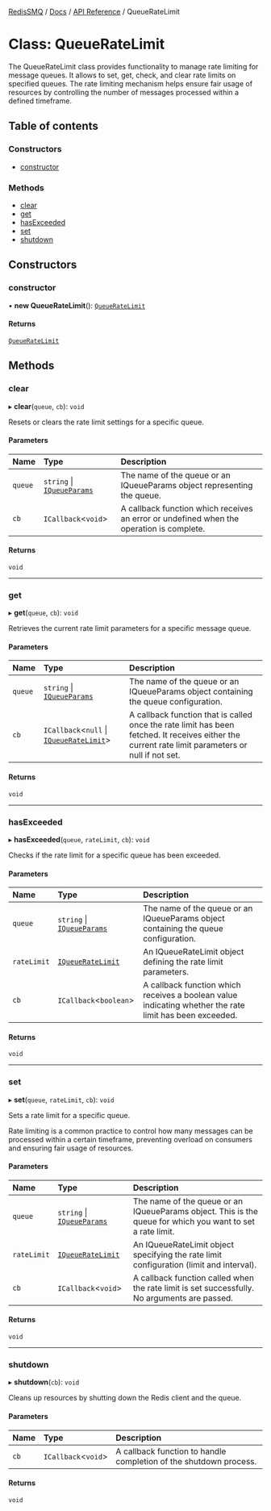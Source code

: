 [RedisSMQ](../../../README.md) / [Docs](../../README.md) / [API Reference](../README.md) / QueueRateLimit

# Class: QueueRateLimit

The QueueRateLimit class provides functionality to manage rate limiting for
message queues. It allows to set, get, check, and clear rate limits on
specified queues. The rate limiting mechanism helps ensure fair usage of
resources by controlling the number of messages processed within a defined
timeframe.

## Table of contents

### Constructors

- [constructor](QueueRateLimit.md#constructor)

### Methods

- [clear](QueueRateLimit.md#clear)
- [get](QueueRateLimit.md#get)
- [hasExceeded](QueueRateLimit.md#hasexceeded)
- [set](QueueRateLimit.md#set)
- [shutdown](QueueRateLimit.md#shutdown)

## Constructors

### constructor

• **new QueueRateLimit**(): [`QueueRateLimit`](QueueRateLimit.md)

#### Returns

[`QueueRateLimit`](QueueRateLimit.md)

## Methods

### clear

▸ **clear**(`queue`, `cb`): `void`

Resets or clears the rate limit settings for a specific queue.

#### Parameters

| Name | Type | Description |
| :------ | :------ | :------ |
| `queue` | `string` \| [`IQueueParams`](../interfaces/IQueueParams.md) | The name of the queue or an IQueueParams object representing the queue. |
| `cb` | `ICallback`\<`void`\> | A callback function which receives an error or undefined when the operation is complete. |

#### Returns

`void`

___

### get

▸ **get**(`queue`, `cb`): `void`

Retrieves the current rate limit parameters for a specific message queue.

#### Parameters

| Name | Type | Description |
| :------ | :------ | :------ |
| `queue` | `string` \| [`IQueueParams`](../interfaces/IQueueParams.md) | The name of the queue or an IQueueParams object containing the queue configuration. |
| `cb` | `ICallback`\<``null`` \| [`IQueueRateLimit`](../interfaces/IQueueRateLimit.md)\> | A callback function that is called once the rate limit has been fetched. It receives either the current rate limit parameters or null if not set. |

#### Returns

`void`

___

### hasExceeded

▸ **hasExceeded**(`queue`, `rateLimit`, `cb`): `void`

Checks if the rate limit for a specific queue has been exceeded.

#### Parameters

| Name | Type | Description |
| :------ | :------ | :------ |
| `queue` | `string` \| [`IQueueParams`](../interfaces/IQueueParams.md) | The name of the queue or an IQueueParams object containing the queue configuration. |
| `rateLimit` | [`IQueueRateLimit`](../interfaces/IQueueRateLimit.md) | An IQueueRateLimit object defining the rate limit parameters. |
| `cb` | `ICallback`\<`boolean`\> | A callback function which receives a boolean value indicating whether the rate limit has been exceeded. |

#### Returns

`void`

___

### set

▸ **set**(`queue`, `rateLimit`, `cb`): `void`

Sets a rate limit for a specific queue.

Rate limiting is a common practice to control how many messages can be
processed within a certain timeframe, preventing overload on consumers and
ensuring fair usage of resources.

#### Parameters

| Name | Type | Description |
| :------ | :------ | :------ |
| `queue` | `string` \| [`IQueueParams`](../interfaces/IQueueParams.md) | The name of the queue or an IQueueParams object. This is the queue for which you want to set a rate limit. |
| `rateLimit` | [`IQueueRateLimit`](../interfaces/IQueueRateLimit.md) | An IQueueRateLimit object specifying the rate limit configuration (limit and interval). |
| `cb` | `ICallback`\<`void`\> | A callback function called when the rate limit is set successfully. No arguments are passed. |

#### Returns

`void`

___

### shutdown

▸ **shutdown**(`cb`): `void`

Cleans up resources by shutting down the Redis client and the queue.

#### Parameters

| Name | Type | Description |
| :------ | :------ | :------ |
| `cb` | `ICallback`\<`void`\> | A callback function to handle completion of the shutdown process. |

#### Returns

`void`
